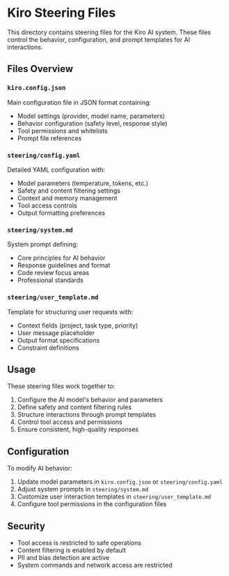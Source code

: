 # Kiro Steering Files

This directory contains steering files for the Kiro AI system. These files control the behavior, configuration, and prompt templates for AI interactions.

## Files Overview

### `kiro.config.json`
Main configuration file in JSON format containing:
- Model settings (provider, model name, parameters)
- Behavior configuration (safety level, response style)
- Tool permissions and whitelists
- Prompt file references

### `steering/config.yaml`
Detailed YAML configuration with:
- Model parameters (temperature, tokens, etc.)
- Safety and content filtering settings
- Context and memory management
- Tool access controls
- Output formatting preferences

### `steering/system.md`
System prompt defining:
- Core principles for AI behavior
- Response guidelines and format
- Code review focus areas
- Professional standards

### `steering/user_template.md`
Template for structuring user requests with:
- Context fields (project, task type, priority)
- User message placeholder
- Output format specifications
- Constraint definitions

## Usage

These steering files work together to:
1. Configure the AI model's behavior and parameters
2. Define safety and content filtering rules
3. Structure interactions through prompt templates
4. Control tool access and permissions
5. Ensure consistent, high-quality responses

## Configuration

To modify AI behavior:
1. Update model parameters in `kiro.config.json` or `steering/config.yaml`
2. Adjust system prompts in `steering/system.md`
3. Customize user interaction templates in `steering/user_template.md`
4. Configure tool permissions in the configuration files

## Security

- Tool access is restricted to safe operations
- Content filtering is enabled by default
- PII and bias detection are active
- System commands and network access are restricted